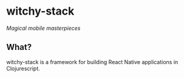 witchy-stack
============

*Magical mobile masterpieces*

## What?

witchy-stack is a framework for building React Native applications in Clojurescript.
